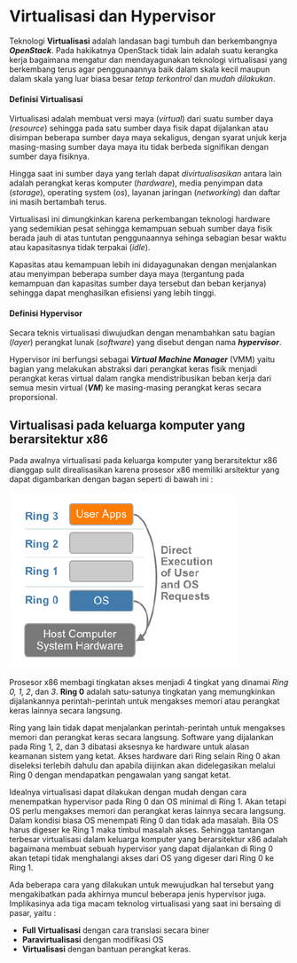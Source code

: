 # Virtualisasi dan Hypervisor

Teknologi **Virtualisasi** adalah landasan bagi tumbuh dan berkembangnya ***OpenStack***. Pada hakikatnya OpenStack tidak lain adalah suatu kerangka kerja bagaimana mengatur dan mendayagunakan teknologi virtualisasi yang berkembang terus agar penggunaannya baik dalam skala kecil maupun dalam skala yang luar biasa besar *tetap terkontrol* dan *mudah dilakukan*.

#### Definisi Virtualisasi
Virtualisasi adalah membuat versi maya (*virtual*) dari suatu sumber daya (*resource*) sehingga pada satu sumber daya fisik dapat dijalankan atau disimpan beberapa sumber daya maya sekaligus, dengan syarat unjuk kerja masing-masing sumber daya maya itu tidak berbeda signifikan dengan sumber daya fisiknya.

Hingga saat ini sumber daya yang terlah dapat *divirtualisasikan* antara lain adalah perangkat keras komputer (*hardware*), media penyimpan data (*storage*), operating system (*os*), layanan jaringan (*networking*) dan daftar ini masih bertambah terus.

Virtualisasi ini dimungkinkan karena perkembangan teknologi hardware yang sedemikian pesat sehingga kemampuan sebuah sumber daya fisik berada jauh di atas tuntutan penggunaannya sehinga sebagian besar waktu atau kapasitasnya tidak terpakai (*idle*).

Kapasitas atau kemampuan lebih ini didayagunakan dengan menjalankan atau menyimpan beberapa sumber daya maya (tergantung pada kemampuan dan kapasitas sumber daya tersebut dan beban kerjanya) sehingga dapat menghasilkan efisiensi yang lebih tinggi.

#### Definisi Hypervisor
Secara teknis virtualisasi diwujudkan dengan menambahkan satu bagian (*layer*) perangkat lunak (*software*) yang disebut dengan nama ***hypervisor***.

Hypervisor ini berfungsi sebagai ***Virtual Machine Manager*** (VMM) yaitu bagian yang melakukan abstraksi dari perangkat keras fisik menjadi perangkat keras virtual dalam rangka mendistribusikan beban kerja dari semua mesin virtual (***VM***) ke masing-masing perangkat keras secara proporsional.

## Virtualisasi pada keluarga komputer yang berarsitektur x86
Pada awalnya virtualisasi pada keluarga komputer yang berarsitektur x86 dianggap sulit direalisasikan karena prosesor x86 memiliki arsitektur yang dapat digambarkan dengan bagan seperti di bawah ini :

![Arsitektur x86](./assets/x86arc.png)

Prosesor x86 membagi tingkatan akses menjadi 4 tingkat yang dinamai *Ring 0, 1, 2*, dan *3*. **Ring 0** adalah satu-satunya tingkatan yang memungkinkan dijalankannya perintah-perintah untuk mengakses memori atau perangkat keras lainnya secara langsung.

Ring yang lain tidak dapat menjalankan perintah-perintah untuk mengakses memori dan perangkat keras secara langsung. Software yang dijalankan pada Ring 1, 2, dan 3 dibatasi aksesnya ke hardware untuk alasan keamanan sistem yang ketat. Akses hardware dari Ring selain Ring 0 akan diseleksi terlebih dahulu dan apabila diijinkan akan didelegasikan melalui Ring 0 dengan mendapatkan pengawalan yang sangat ketat.

Idealnya virtualisasi dapat dilakukan dengan mudah dengan cara menempatkan hypervisor pada Ring 0 dan OS minimal di Ring 1. Akan tetapi OS perlu mengakses memori dan perangkat keras lainnya secara langsung. Dalam kondisi biasa OS menempati Ring 0 dan tidak ada masalah. Bila OS harus digeser ke Ring 1 maka timbul masalah akses. Sehingga tantangan terbesar virtualisasi dalam keluarga komputer yang berarsitektur x86 adalah bagaimana membuat sebuah hypervisor yang dapat dijalankan di Ring 0 akan tetapi tidak menghalangi akses dari OS yang digeser dari Ring 0 ke Ring 1.

Ada beberapa cara yang dilakukan untuk mewujudkan hal tersebut yang mengakibatkan pada akhirnya muncul beberapa jenis hypervisor juga. Implikasinya ada tiga macam teknolog virtualisasi yang saat ini bersaing di pasar, yaitu :
* **Full Virtualisasi** dengan cara translasi secara biner
* **Paravirtualisasi** dengan modifikasi OS
* **Virtualisasi** dengan bantuan perangkat keras.

